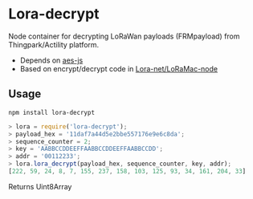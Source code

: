 # Lora-decrypt

Node container for decrypting LoRaWan payloads (FRMpayload) from Thingpark/Actility platform.

- Depends on [aes-js]
- Based on encrypt/decrypt code in [Lora-net/LoRaMac-node]


## Usage

`npm install lora-decrypt`


```javascript
> lora = require('lora-decrypt');
> payload_hex = '11daf7a44d5e2bbe557176e9e6c8da';
> sequence_counter = 2;
> key = 'AABBCCDDEEFFAABBCCDDEEFFAABBCCDD';
> addr = '00112233';
> lora.lora_decrypt(payload_hex, sequence_counter, key, addr);
[222, 59, 24, 8, 7, 155, 237, 158, 103, 125, 93, 34, 161, 204, 33]
```
Returns Uint8Array

[aes-js]: https://www.npmjs.com/package/aes-js
[Lora-net/LoRaMac-node]: https://github.com/Lora-net/LoRaMac-node/blob/master/src/mac/LoRaMacCrypto.c#L108
